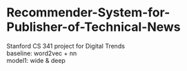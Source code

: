 # Recommender-System-for-Publisher-of-Technical-News
Stanford CS 341 project for Digital Trends <br>
baseline: word2vec + nn <br>
model1: wide & deep
